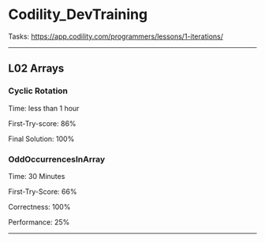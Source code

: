 # Codility_DevTraining
Tasks: https://app.codility.com/programmers/lessons/1-iterations/


---
## L02 Arrays
### Cyclic Rotation

Time: less than 1 hour

First-Try-score: 86%

Final Solution: 100%


### OddOccurrencesInArray

Time: 30 Minutes

First-Try-Score: 66%

Correctness: 100%

Performance: 25%

---

